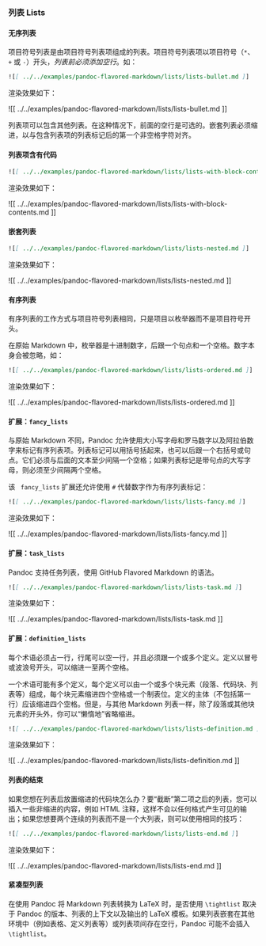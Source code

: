 ### 列表 Lists

#### 无序列表

项目符号列表是由项目符号列表项组成的列表。项目符号列表项以项目符号（`*`、`+` 或 `-`）开头，*列表前必须添加空行*。如：

```markdown
![[ ../../examples/pandoc-flavored-markdown/lists/lists-bullet.md ]]
```

渲染效果如下：

![[ ../../examples/pandoc-flavored-markdown/lists/lists-bullet.md ]]

列表项可以包含其他列表。在这种情况下，前面的空行是可选的。嵌套列表必须缩进，以与包含列表项的列表标记后的第一个非空格字符对齐。

#### 列表项含有代码

```markdown
![[ ../../examples/pandoc-flavored-markdown/lists/lists-with-block-contents.md ]]
```

渲染效果如下：

![[ ../../examples/pandoc-flavored-markdown/lists/lists-with-block-contents.md ]]

#### 嵌套列表

```markdown
![[ ../../examples/pandoc-flavored-markdown/lists/lists-nested.md ]]
```

渲染效果如下：

![[ ../../examples/pandoc-flavored-markdown/lists/lists-nested.md ]]

#### 有序列表

有序列表的工作方式与项目符号列表相同，只是项目以枚举器而不是项目符号开头。

在原始 Markdown 中，枚举器是十进制数字，后跟一个句点和一个空格。数字本身会被忽略，如：

```markdown
![[ ../../examples/pandoc-flavored-markdown/lists/lists-ordered.md ]]
```

渲染效果如下：

![[ ../../examples/pandoc-flavored-markdown/lists/lists-ordered.md ]]

#### 扩展：`fancy_lists`

与原始 Markdown 不同，Pandoc 允许使用大小写字母和罗马数字以及阿拉伯数字来标记有序列表项。列表标记可以用括号括起来，也可以后跟一个右括号或句点。它们必须与后面的文本至少间隔一个空格；如果列表标记是带句点的大写字母，则必须至少间隔两个空格。

该 ` fancy_lists` 扩展还允许使用 `#` 代替数字作为有序列表标记：

```markdown
![[ ../../examples/pandoc-flavored-markdown/lists/lists-fancy.md ]]
```

渲染效果如下：

![[ ../../examples/pandoc-flavored-markdown/lists/lists-fancy.md ]]


#### 扩展：`task_lists`

Pandoc 支持任务列表，使用 GitHub Flavored Markdown 的语法。

```markdown
![[ ../../examples/pandoc-flavored-markdown/lists/lists-task.md ]]
```

渲染效果如下：

![[ ../../examples/pandoc-flavored-markdown/lists/lists-task.md ]]

#### 扩展：`definition_lists`

每个术语必须占一行，行尾可以空一行，并且必须跟一个或多个定义。定义以冒号或波浪号开头，可以缩进一至两个空格。

一个术语可能有多个定义，每个定义可以由一个或多个块元素（段落、代码块、列表等）组成，每个块元素缩进四个空格或一个制表位。定义的主体（不包括第一行）应该缩进四个空格。但是，与其他 Markdown 列表一样，除了段落或其他块元素的开头外，你可以“懒惰地”省略缩进。

```markdown
![[ ../../examples/pandoc-flavored-markdown/lists/lists-definition.md ]]
```

渲染效果如下：

![[ ../../examples/pandoc-flavored-markdown/lists/lists-definition.md ]]

#### 列表的结束

如果您想在列表后放置缩进的代码块怎么办？要“截断”第二项之后的列表，您可以插入一些非缩进的内容，例如 HTML 注释，这样不会以任何格式产生可见的输出；如果您想要两个连续的列表而不是一个大列表，则可以使用相同的技巧：

```markdown
![[ ../../examples/pandoc-flavored-markdown/lists/lists-end.md ]]
```

渲染效果如下：

![[ ../../examples/pandoc-flavored-markdown/lists/lists-end.md ]]

#### 紧凑型列表

在使用 Pandoc 将 Markdown 列表转换为 LaTeX 时，是否使用 `\tightlist` 取决于 Pandoc 的版本、列表的上下文以及输出的 LaTeX 模板。如果列表嵌套在其他环境中（例如表格、定义列表等）或列表项间存在空行，Pandoc 可能不会插入 `\tightlist`。
